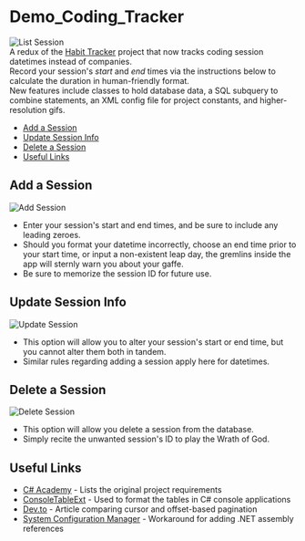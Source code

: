 # Demo_Coding_Tracker
![List Session](https://i.imgur.com/WusUsN8.gif)  
A redux of the [Habit Tracker](https://github.com/sitauros/Demo_Habit_Logger) project that now tracks coding session datetimes instead of companies.  
Record your session's *start* and *end* times via the instructions below to calculate the duration in human-friendly format.  
New features include classes to hold database data, a SQL subquery to combine statements, an XML config file for project constants, and higher-resolution gifs.  

  * [Add a Session](#add-a-sesssion)
  * [Update Session Info](#update-session-info)
  * [Delete a Session](#delete-a-session)
  * [Useful Links](#useful-links)

## Add a Session
![Add Session](https://i.imgur.com/Lqh6zKB.gif)
* Enter your session's start and end times, and be sure to include any leading zeroes.
* Should you format your datetime incorrectly, choose an end time prior to your start time, or input a non-existent leap day, the gremlins inside the app will sternly warn you about your gaffe.
* Be sure to memorize the session ID for future use.

## Update Session Info
![Update Session](https://i.imgur.com/ZG12iBE.gif)
* This option will allow you to alter your session's start or end time, but you cannot alter them both in tandem.
* Similar rules regarding adding a session apply here for datetimes. 

## Delete a Session
![Delete Session](https://i.imgur.com/22dvWEN.gif)
* This option will allow you delete a session from the database.
* Simply recite the unwanted session's ID to play the Wrath of God.

## Useful Links
* [C# Academy](https://www.thecsharpacademy.com/project/13) - Lists the original project requirements
* [ConsoleTableExt](https://github.com/minhhungit/ConsoleTableExt) - Used to format the tables in C# console applications
* [Dev.to](https://dev.to/appwrite/this-is-why-you-should-use-cursor-pagination-4nh5) - Article comparing cursor and offset-based pagination
* [System Configuration Manager](https://www.nuget.org/packages/System.Configuration.ConfigurationManager/) - Workaround for adding .NET assembly references
